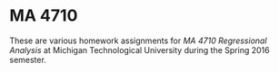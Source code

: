 # MA 4710

These are various homework assignments for *MA 4710 Regressional Analysis* at Michigan Technological University during the Spring 2016 semester.
